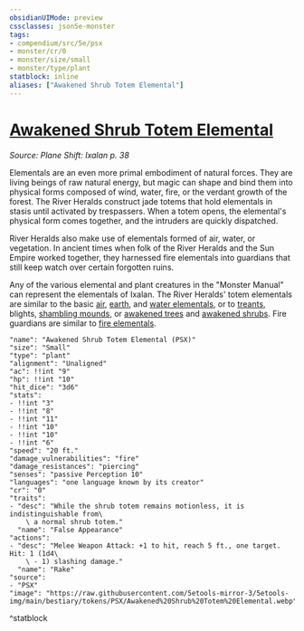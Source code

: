 ```yaml
---
obsidianUIMode: preview
cssclasses: json5e-monster
tags:
- compendium/src/5e/psx
- monster/cr/0
- monster/size/small
- monster/type/plant
statblock: inline
aliases: ["Awakened Shrub Totem Elemental"]
---
```

# [Awakened Shrub Totem Elemental](Mechanics\bestiary\plant/awakened-shrub-totem-elemental-psx.md)
*Source: Plane Shift: Ixalan p. 38*  

Elementals are an even more primal embodiment of natural forces. They are living beings of raw natural energy, but magic can shape and bind them into physical forms composed of wind, water, fire, or the verdant growth of the forest. The River Heralds construct jade totems that hold elementals in stasis until activated by trespassers. When a totem opens, the elemental's physical form comes together, and the intruders are quickly dispatched.

River Heralds also make use of elementals formed of air, water, or vegetation. In ancient times when folk of the River Heralds and the Sun Empire worked together, they harnessed fire elementals into guardians that still keep watch over certain forgotten ruins.

Any of the various elemental and plant creatures in the "Monster Manual" can represent the elementals of Ixalan. The River Heralds' totem elementals are similar to the basic [air](Mechanics/bestiary/elemental/air-elemental.md), [earth](Mechanics/bestiary/elemental/earth-elemental.md), and [water elementals](Mechanics/bestiary/elemental/water-elemental.md), or to [treants](Mechanics/bestiary/plant/treant.md), blights, [shambling mounds](Mechanics/bestiary/plant/shambling-mound.md), or [awakened trees](Mechanics/bestiary/plant/awakened-tree.md) and [awakened shrubs](Mechanics/bestiary/plant/awakened-shrub.md). Fire guardians are similar to [fire elementals](Mechanics/bestiary/elemental/fire-elemental.md).

```statblock
"name": "Awakened Shrub Totem Elemental (PSX)"
"size": "Small"
"type": "plant"
"alignment": "Unaligned"
"ac": !!int "9"
"hp": !!int "10"
"hit_dice": "3d6"
"stats":
- !!int "3"
- !!int "8"
- !!int "11"
- !!int "10"
- !!int "10"
- !!int "6"
"speed": "20 ft."
"damage_vulnerabilities": "fire"
"damage_resistances": "piercing"
"senses": "passive Perception 10"
"languages": "one language known by its creator"
"cr": "0"
"traits":
- "desc": "While the shrub totem remains motionless, it is indistinguishable from\
    \ a normal shrub totem."
  "name": "False Appearance"
"actions":
- "desc": "Melee Weapon Attack: +1 to hit, reach 5 ft., one target. Hit: 1 (1d4\
    \ - 1) slashing damage."
  "name": "Rake"
"source":
- "PSX"
"image": "https://raw.githubusercontent.com/5etools-mirror-3/5etools-img/main/bestiary/tokens/PSX/Awakened%20Shrub%20Totem%20Elemental.webp"
```
^statblock